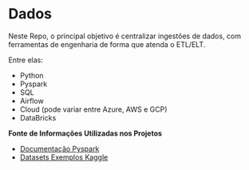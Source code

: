 # Dados

Neste Repo, o principal objetivo é centralizar ingestões de dados, com ferramentas de engenharia de forma que atenda o ETL/ELT.

Entre elas:
- Python
- Pyspark
- SQL
- Airflow
- Cloud (pode variar entre Azure, AWS e GCP)
- DataBricks

**Fonte de Informações Utilizadas nos Projetos**
- [Documentação Pyspark](https://spark.apache.org/docs/2.4.0/api/python/index.html)
- [Datasets Exemplos Kaggle](https://www.kaggle.com)
